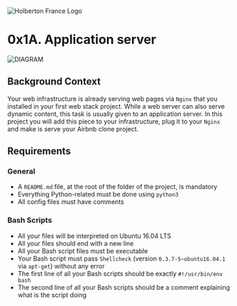 ![Holberton France Logo](https://images.squarespace-cdn.com/content/v1/60bf70d860f31b4f60455443/1625061110826-904UGWRZ9PX81YWARXMT/HolbertonFRANCEFichier+16.png?format=1500w)

# 0x1A. Application server

![DIAGRAM](https://geekflare.com/wp-content/uploads/2015/10/application-server-location.png)

## Background Context

Your web infrastructure is already serving web pages via ```Nginx``` that you installed in your first web stack project. While a web server can also serve dynamic content, this task is usually given to an application server. In this project you will add this piece to your infrastructure, plug it to your ```Nginx``` and make is serve your Airbnb clone project.

## Requirements
### General
- A ```README.md``` file, at the root of the folder of the project, is mandatory
- Everything Python-related must be done using ```python3```
- All config files must have comments
### Bash Scripts
- All your files will be interpreted on Ubuntu 16.04 LTS
- All your files should end with a new line
- All your Bash script files must be executable
- Your Bash script must pass ```Shellcheck``` (version ```0.3.7-5~ubuntu16.04.1``` via ```apt-get```) without any error
- The first line of all your Bash scripts should be exactly ```#!/usr/bin/env bash```
- The second line of all your Bash scripts should be a comment explaining what is the script doing
